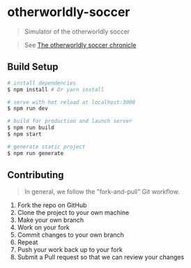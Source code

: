 # otherworldly-soccer

> Simulator of the otherworldly soccer

> See [The otherworldly soccer chronicle](https://kakuyomu.jp/works/1177354054885766776/episodes/1177354054885807309)

## Build Setup

``` bash
# install dependencies
$ npm install # Or yarn install

# serve with hot reload at localhost:3000
$ npm run dev

# build for production and launch server
$ npm run build
$ npm start

# generate static project
$ npm run generate
```

## Contributing

> In general, we follow the "fork-and-pull" Git workflow.

1. Fork the repo on GitHub
2. Clone the project to your own machine
3. Make your own branch
4. Work on your fork
5. Commit changes to your own branch
6. Repeat
7. Push your work back up to your fork
8. Submit a Pull request so that we can review your changes

